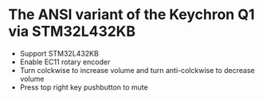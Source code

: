 # The ANSI variant of the Keychron Q1 via STM32L432KB

- Support STM32L432KB
- Enable EC11 rotary encoder
- Turn colckwise to increase volume and turn anti-colckwise to decrease volume
- Press top right key pushbutton to mute
